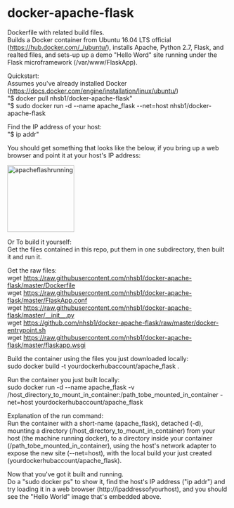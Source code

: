 # docker-apache-flask
Dockerfile with related build files.  
Builds a Docker container from Ubuntu 16.04 LTS official (https://hub.docker.com/_/ubuntu/), installs Apache, Python 2.7, Flask, and realted files, and sets-up up a demo "Hello Word" site running under the Flask microframework (/var/www/FlaskApp).  

Quickstart:  
Assumes you've already installed Docker (https://docs.docker.com/engine/installation/linux/ubuntu/)  
"$ docker pull nhsb1/docker-apache-flask"  
"$ sudo docker run -d --name apache_flask --net=host nhsb1/docker-apache-flask  

Find the IP address of your host:  
"$ ip addr"

You should get something that looks like the below, if you bring up a web browser and point it at your host's IP address:  

<img width="152" alt="apacheflashrunning" src="https://cloud.githubusercontent.com/assets/12847315/23138683/bbe165c4-f776-11e6-8f64-354438cb6511.png">


Or To build it yourself:  
Get the files contained in this repo, put them in one subdirectory, then built it and run it.   

Get the raw files:  
wget https://raw.githubusercontent.com/nhsb1/docker-apache-flask/master/Dockerfile  
wget https://raw.githubusercontent.com/nhsb1/docker-apache-flask/master/FlaskApp.conf  
wget https://raw.githubusercontent.com/nhsb1/docker-apache-flask/master/__init__.py  
wget https://github.com/nhsb1/docker-apache-flask/raw/master/docker-entrypoint.sh  
wget https://raw.githubusercontent.com/nhsb1/docker-apache-flask/master/flaskapp.wsgi 

Build the container using the files you just downloaded locally:  
sudo docker build -t yourdockerhubaccount/apache_flask .

Run the container you just built locally:  
sudo docker run -d --name apache_flask -v /host_directory_to_mount_in_container:/path_tobe_mounted_in_container -net=host yourdockerhubaccount/apache_flask  

Explanation of the run command:  
Run the container with a short-name (apache_flask), detached (-d), mounting a directory (/host_directory_to_mount_in_container) from your host (the machine running docker),  to a directory inside your container (/path_tobe_mounted_in_container), using the host's network adapter to expose the new site (--net=host), with the local build your just created (yourdockerhubaccount/apache_flask).

Now that you've got it built and running.  
Do a "sudo docker ps" to show it, find the host's IP address ("ip addr") and try loading it in a web browser (http://ipaddressofyourhost), and you should see the "Hello World" image that's embedded above.







